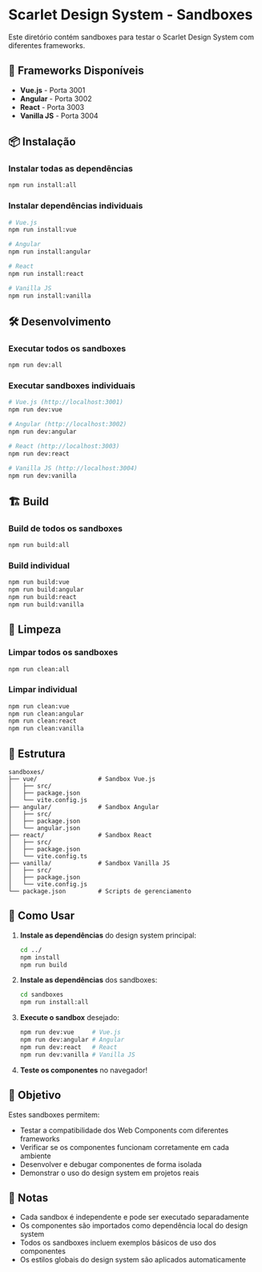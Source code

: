 # Scarlet Design System - Sandboxes

Este diretório contém sandboxes para testar o Scarlet Design System com diferentes frameworks.

## 🚀 Frameworks Disponíveis

- **Vue.js** - Porta 3001
- **Angular** - Porta 3002  
- **React** - Porta 3003
- **Vanilla JS** - Porta 3004

## 📦 Instalação

### Instalar todas as dependências
```bash
npm run install:all
```

### Instalar dependências individuais
```bash
# Vue.js
npm run install:vue

# Angular
npm run install:angular

# React
npm run install:react

# Vanilla JS
npm run install:vanilla
```

## 🛠️ Desenvolvimento

### Executar todos os sandboxes
```bash
npm run dev:all
```

### Executar sandboxes individuais
```bash
# Vue.js (http://localhost:3001)
npm run dev:vue

# Angular (http://localhost:3002)
npm run dev:angular

# React (http://localhost:3003)
npm run dev:react

# Vanilla JS (http://localhost:3004)
npm run dev:vanilla
```

## 🏗️ Build

### Build de todos os sandboxes
```bash
npm run build:all
```

### Build individual
```bash
npm run build:vue
npm run build:angular
npm run build:react
npm run build:vanilla
```

## 🧹 Limpeza

### Limpar todos os sandboxes
```bash
npm run clean:all
```

### Limpar individual
```bash
npm run clean:vue
npm run clean:angular
npm run clean:react
npm run clean:vanilla
```

## 📁 Estrutura

```
sandboxes/
├── vue/                 # Sandbox Vue.js
│   ├── src/
│   ├── package.json
│   └── vite.config.js
├── angular/             # Sandbox Angular
│   ├── src/
│   ├── package.json
│   └── angular.json
├── react/               # Sandbox React
│   ├── src/
│   ├── package.json
│   └── vite.config.ts
├── vanilla/             # Sandbox Vanilla JS
│   ├── src/
│   ├── package.json
│   └── vite.config.js
└── package.json         # Scripts de gerenciamento
```

## 🔧 Como Usar

1. **Instale as dependências** do design system principal:
   ```bash
   cd ../
   npm install
   npm run build
   ```

2. **Instale as dependências** dos sandboxes:
   ```bash
   cd sandboxes
   npm run install:all
   ```

3. **Execute o sandbox** desejado:
   ```bash
   npm run dev:vue     # Vue.js
   npm run dev:angular # Angular
   npm run dev:react   # React
   npm run dev:vanilla # Vanilla JS
   ```

4. **Teste os componentes** no navegador!

## 🎯 Objetivo

Estes sandboxes permitem:
- Testar a compatibilidade dos Web Components com diferentes frameworks
- Verificar se os componentes funcionam corretamente em cada ambiente
- Desenvolver e debugar componentes de forma isolada
- Demonstrar o uso do design system em projetos reais

## 📝 Notas

- Cada sandbox é independente e pode ser executado separadamente
- Os componentes são importados como dependência local do design system
- Todos os sandboxes incluem exemplos básicos de uso dos componentes
- Os estilos globais do design system são aplicados automaticamente
